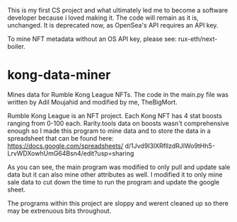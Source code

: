 This is my first CS project and what ultimately led me to become a software developer because i loved making it. The code will remain as it is, unchanged. It is deprecated now, as OpenSea's API requires an API key.

To mine NFT metadata without an OS API key, please see:  rux-eth/next-boiler.

# kong-data-miner
Mines data for Rumble Kong League NFTs. The code in the main.py file 
was written by Adil Moujahid and modified by me, TheBigMort.

Rumble Kong League is an NFT project. Each Kong NFT has 4 stat boosts
ranging from 0-100 each. Rarity.tools data on boosts wasn't comprehensive
enough so I made this program to mine data and to store the data in a
spreadsheet that can be found here: https://docs.google.com/spreadsheets/
d/1Jvd9I3lXRfllzdRJlWo9tHh5-LrvWDXowhUmG64Bsn4/edit?usp=sharing

As you can see, the main program was modified to only pull and update sale
data but it can also mine other attributes as well. I modified it to
only mine sale data to cut down the time to run the program and update
the google sheet. 

The programs within this project are sloppy and werent cleaned up so there
may be extrenuous bits throughout.
